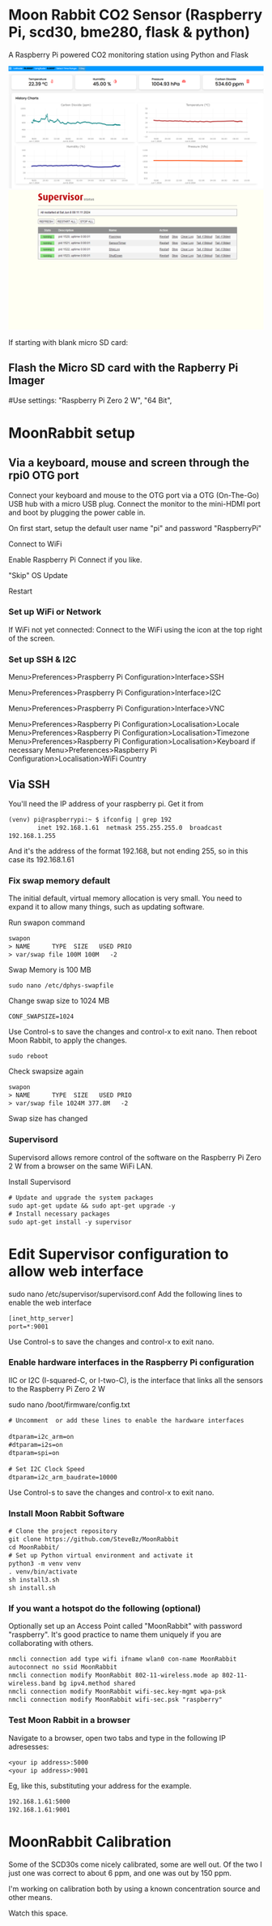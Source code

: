 # Moon Rabbit CO2 Sensor (Raspberry Pi, scd30, bme280, flask & python)
A Raspberry Pi powered CO2 monitoring station using Python and Flask  

![Alt text](Screenshot%202024-06-08%20091042.png)
![Alt text](Screenshot%202024-06-08%20091122.png)

If starting with blank micro SD card:
## Flash the Micro SD card with the Rapberry Pi Imager 
#Use settings: "Raspberry Pi Zero 2 W", "64 Bit", <inserted drive>

# MoonRabbit setup

## Via a keyboard, mouse and screen through the rpi0 OTG port
Connect your keyboard and mouse to the OTG port via a OTG (On-The-Go) USB hub with a micro USB plug. Connect the monitor to the mini-HDMI port and boot by plugging the power cable in.  

On first start, setup the default user name "pi" and password "RaspberryPi"

Connect to WiFi

Enable Raspberry Pi Connect if you like.

"Skip" OS Update

Restart

### Set up WiFi or Network
If WiFi not yet connected:
Connect to the WiFi using the icon at the top right of the screen.

### Set up SSH & I2C

Menu>Preferences>Praspberry Pi Configuration>Interface>SSH

Menu>Preferences>Praspberry Pi Configuration>Interface>I2C

Menu>Preferences>Praspberry Pi Configuration>Interface>VNC

Menu>Preferences>Raspberry Pi Configuration>Localisation>Locale
Menu>Preferences>Raspberry Pi Configuration>Localisation>Timezone
Menu>Preferences>Raspberry Pi Configuration>Localisation>Keyboard if necessary
Menu>Preferences>Raspberry Pi Configuration>Localisation>WiFi Country

## Via SSH


You'll need the IP address of your raspberry pi. Get it from
```
(venv) pi@raspberrypi:~ $ ifconfig | grep 192
        inet 192.168.1.61  netmask 255.255.255.0  broadcast 192.168.1.255
```
And it's the address of the format 192.168, but not ending 255, so in this case its 192.168.1.61


### Fix swap memory default
The initial default, virtual memory allocation is very small.  You need to expand it to allow many things, such as updating software.

Run swapon command
```
swapon
> NAME      TYPE  SIZE   USED PRIO
> var/swap file 100M 100M   -2
```
Swap Memory is 100 MB
```
sudo nano /etc/dphys-swapfile
```
Change swap size to 1024 MB
```
CONF_SWAPSIZE=1024
```
Use Control-s to save the changes and control-x to exit nano.
Then reboot Moon Rabbit, to apply the changes.
```
sudo reboot
```
Check swapsize again
```
swapon
> NAME      TYPE  SIZE   USED PRIO
> var/swap file 1024M 377.8M   -2
```
Swap size has changed

### Supervisord

Supervisord allows remore control of the software on the Raspberry Pi Zero 2 W from a browser on the same WiFi LAN.

Install Supervisord
```
# Update and upgrade the system packages
sudo apt-get update && sudo apt-get upgrade -y
# Install necessary packages
sudo apt-get install -y supervisor
```

# Edit Supervisor configuration to allow web interface
sudo nano /etc/supervisor/supervisord.conf
Add the following lines to enable the web interface
```
[inet_http_server]
port=*:9001
```
Use Control-s to save the changes and control-x to exit nano.
### Enable hardware interfaces in the Raspberry Pi configuration
IIC or I2C (I-squared-C, or I-two-C), is the interface that links all the sensors to the Raspberry Pi Zero 2 W

sudo nano /boot/firmware/config.txt

```
# Uncomment  or add these lines to enable the hardware interfaces

dtparam=i2c_arm=on
#dtparam=i2s=on
dtparam=spi=on

# Set I2C Clock Speed
dtparam=i2c_arm_baudrate=10000
```
Use Control-s to save the changes and control-x to exit nano.
### Install Moon Rabbit Software
```
# Clone the project repository
git clone https://github.com/SteveBz/MoonRabbit
cd MoonRabbit/
# Set up Python virtual environment and activate it
python3 -m venv venv
. venv/bin/activate
sh install3.sh
sh install.sh
```

### If you want a hotspot do the following (optional)

Optionally set up an Access Point called "MoonRabbit" with password "raspberry".  It's good practice to name them uniquely if you are collaborating with others. 

```
nmcli connection add type wifi ifname wlan0 con-name MoonRabbit autoconnect no ssid MoonRabbit
nmcli connection modify MoonRabbit 802-11-wireless.mode ap 802-11-wireless.band bg ipv4.method shared
nmcli connection modify MoonRabbit wifi-sec.key-mgmt wpa-psk
nmcli connection modify MoonRabbit wifi-sec.psk "raspberry"
```

### Test Moon Rabbit in a browser
Navigate to a browser, open two tabs and type in the following IP adresesses:
```
<your ip address>:5000
<your ip address>:9001
```
Eg, like this, substituting your address for the example.
```
192.168.1.61:5000
192.168.1.61:9001
```

# MoonRabbit Calibration

Some of the SCD30s come nicely calibrated, some are well out.  Of the two I just one was correct to about 6 ppm, and one was out by 150 ppm.

I'm working on calibration both by using a known concentration source and other means. 

Watch this space.

